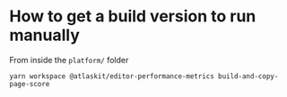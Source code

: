 # How to get a build version to run manually

From inside the `platform/` folder

```
yarn workspace @atlaskit/editor-performance-metrics build-and-copy-page-score
```
